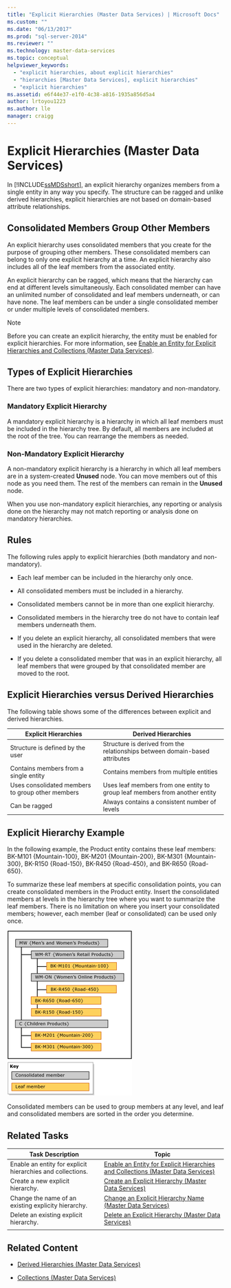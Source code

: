 ```yaml
---
title: "Explicit Hierarchies (Master Data Services) | Microsoft Docs"
ms.custom: ""
ms.date: "06/13/2017"
ms.prod: "sql-server-2014"
ms.reviewer: ""
ms.technology: master-data-services
ms.topic: conceptual
helpviewer_keywords: 
  - "explicit hierarchies, about explicit hierarchies"
  - "hierarchies [Master Data Services], explicit hierarchies"
  - "explicit hierarchies"
ms.assetid: e6f44e37-e1f0-4c38-a816-1935a856d5a4
author: lrtoyou1223
ms.author: lle
manager: craigg
---
```

# Explicit Hierarchies (Master Data Services)
  In [!INCLUDE[ssMDSshort](../includes/ssmdsshort-md.md)], an explicit hierarchy organizes members from a single entity in any way you specify. The structure can be ragged and unlike derived hierarchies, explicit hierarchies are not based on domain-based attribute relationships.

## Consolidated Members Group Other Members
 An explicit hierarchy uses consolidated members that you create for the purpose of grouping other members. These consolidated members can belong to only one explicit hierarchy at a time. An explicit hierarchy also includes all of the leaf members from the associated entity.

 An explicit hierarchy can be ragged, which means that the hierarchy can end at different levels simultaneously. Each consolidated member can have an unlimited number of consolidated and leaf members underneath, or can have none. The leaf members can be under a single consolidated member or under multiple levels of consolidated members.

> [!NOTE]
>  Before you can create an explicit hierarchy, the entity must be enabled for explicit hierarchies. For more information, see [Enable an Entity for Explicit Hierarchies and Collections &#40;Master Data Services&#41;](enable-an-entity-for-explicit-hierarchies-and-collections-master-data-services.md).

## Types of Explicit Hierarchies
 There are two types of explicit hierarchies: mandatory and non-mandatory.

### Mandatory Explicit Hierarchy
 A mandatory explicit hierarchy is a hierarchy in which all leaf members must be included in the hierarchy tree. By default, all members are included at the root of the tree. You can rearrange the members as needed.

### Non-Mandatory Explicit Hierarchy
 A non-mandatory explicit hierarchy is a hierarchy in which all leaf members are in a system-created **Unused** node. You can move members out of this node as you need them. The rest of the members can remain in the **Unused** node.

 When you use non-mandatory explicit hierarchies, any reporting or analysis done on the hierarchy may not match reporting or analysis done on mandatory hierarchies.

## Rules
 The following rules apply to explicit hierarchies (both mandatory and non-mandatory).

-   Each leaf member can be included in the hierarchy only once.

-   All consolidated members must be included in a hierarchy.

-   Consolidated members cannot be in more than one explicit hierarchy.

-   Consolidated members in the hierarchy tree do not have to contain leaf members underneath them.

-   If you delete an explicit hierarchy, all consolidated members that were used in the hierarchy are deleted.

-   If you delete a consolidated member that was in an explicit hierarchy, all leaf members that were grouped by that consolidated member are moved to the root.

## Explicit Hierarchies versus Derived Hierarchies
 The following table shows some of the differences between explicit and derived hierarchies.

|Explicit Hierarchies|Derived Hierarchies|
|--------------------------|-------------------------|
|Structure is defined by the user|Structure is derived from the relationships between domain-based attributes|
|Contains members from a single entity|Contains members from multiple entities|
|Uses consolidated members to group other members|Uses leaf members from one entity to group leaf members from another entity|
|Can be ragged|Always contains a consistent number of levels|

## Explicit Hierarchy Example
 In the following example, the Product entity contains these leaf members: BK-M101 {Mountain-100}, BK-M201 {Mountain-200}, BK-M301 {Mountain-300}, BK-R150 {Road-150}, BK-R450 {Road-450}, and BK-R650 {Road-650}.

 To summarize these leaf members at specific consolidation points, you can create consolidated members in the Product entity. Insert the consolidated members at levels in the hierarchy tree where you want to summarize the leaf members. There is no limitation on where you insert your consolidated members; however, each member (leaf or consolidated) can be used only once.

 ![Mountain Bike Explicit Hierarchy Example](../../2014/master-data-services/media/mds-conc-explicit-hierarchy.gif "Mountain Bike Explicit Hierarchy Example")

 Consolidated members can be used to group members at any level, and leaf and consolidated members are sorted in the order you determine.

## Related Tasks

|Task Description|Topic|
|----------------------|-----------|
|Enable an entity for explicit hierarchies and collections.|[Enable an Entity for Explicit Hierarchies and Collections &#40;Master Data Services&#41;](enable-an-entity-for-explicit-hierarchies-and-collections-master-data-services.md)|
|Create a new explicit hierarchy.|[Create an Explicit Hierarchy &#40;Master Data Services&#41;](../../2014/master-data-services/create-an-explicit-hierarchy-master-data-services.md)|
|Change the name of an existing explicity hierarchy.|[Change an Explicit Hierarchy Name &#40;Master Data Services&#41;](../../2014/master-data-services/change-an-explicit-hierarchy-name-master-data-services.md)|
|Delete an existing explicit hierarchy.|[Delete an Explicit Hierarchy &#40;Master Data Services&#41;](../../2014/master-data-services/delete-an-explicit-hierarchy-master-data-services.md)|
|||

## Related Content

-   [Derived Hierarchies &#40;Master Data Services&#41;](../../2014/master-data-services/derived-hierarchies-master-data-services.md)

-   [Collections &#40;Master Data Services&#41;](../../2014/master-data-services/collections-master-data-services.md)


